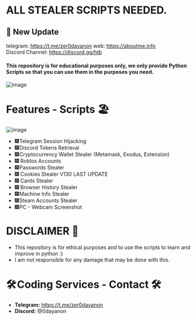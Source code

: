 # ALL STEALER SCRIPTS NEEDED.
## 📍 New Update
telegram: https://t.me/zer0dayanon
web: https://aboutme.info  
Discord Channel: https://discord.gg/htb


#### This repository is for educational purposes only, we only provide Python Scripts so that you can use them in the purposes you need.
![image](https://cdn.discordapp.com/attachments/1326601092045344919/1355367452216922242/0day_w_people.png?ex=67e8abce&is=67e75a4e&hm=42a9b9878c656a09578c4bab5c29249105c49859886c7161037397a691b838b3&)
# Features - Scripts 🏖️
![image](https://cdn.discordapp.com/attachments/1326601092045344919/1355368038358061208/2.png?ex=67e8ac59&is=67e75ad9&hm=bbf5bedfd25a17fa5ba69d092542ab2861a847df2ca3e8e3649af78731a74427&)
- 🎆 Telegram Session Hijacking
- 🎆 Discord Tokens Retrieval
- 🎆 Cryptocurrency Wallet Stealer (Metamask, Exodus, Extension)
- 🎆 Roblox Accounts
- 🎆 Passwords Stealer
- 🎆 Cookies Stealer V130 LAST UPDATE
- 🎆 Cards Stealer
- 🎆 Browser History Stealer
- 🎆 Machine Info Stealer
- 🎆 Steam Accounts Stealer
- 🎆 PC - Webcam Screenshot

# DISCLAIMER 📛 
- This repository is for ethical purposes and to use the scripts to learn and improve in python :)
- I am not responsible for any damage that may be done with this.

# 🛠️ Coding Services - Contact 🛠️
- **Telegram:** https://t.me/zer0dayanon
- **Discord:** @0dayanon
